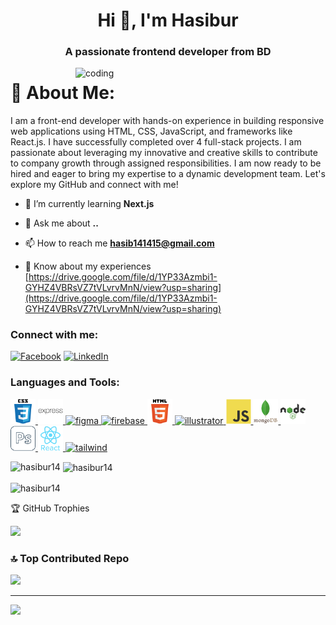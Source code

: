 <h1 align="center">Hi 👋, I'm Hasibur</h1>
<h3 align="center">A passionate frontend developer from BD</h3>
<img align="right" alt="coding" width="400" src="https://user-images.githubusercontent.com/55389276/140866485-8fb1c876-9a8f-4d6a-98dc-08c4981eaf70.gif">

# 💫 About Me:
I am a front-end developer with hands-on experience in building responsive web applications using HTML, CSS, JavaScript, and frameworks like React.js. I have successfully completed over 4 full-stack projects. I am passionate about leveraging my innovative and creative skills to contribute to company growth through assigned responsibilities. I am now ready to be hired and eager to bring my expertise to a dynamic development team. Let's explore my GitHub and connect with me!


- 🌱 I’m currently learning **Next.js**

- 💬 Ask me about **..**

- 📫 How to reach me **hasib141415@gmail.com**

- 📄 Know about my experiences [https://drive.google.com/file/d/1YP33Azmbi1-GYHZ4VBRsVZ7tVLvrvMnN/view?usp=sharing](https://drive.google.com/file/d/1YP33Azmbi1-GYHZ4VBRsVZ7tVLvrvMnN/view?usp=sharing)

<h3 align="left">Connect with me:</h3>
<p align="left">

[![Facebook](https://img.shields.io/badge/Facebook-%231877F2.svg?logo=Facebook&logoColor=white)](https://facebook.com/https://www.facebook.com/hasibur.rahmanhasib.1690) [![LinkedIn](https://img.shields.io/badge/LinkedIn-%230077B5.svg?logo=linkedin&logoColor=white)](https://linkedin.com/in/https://www.linkedin.com/in/hasibur-web) 

<h3 align="left">Languages and Tools:</h3>
<p align="left"> <a href="https://www.w3schools.com/css/" target="_blank" rel="noreferrer"> <img src="https://raw.githubusercontent.com/devicons/devicon/master/icons/css3/css3-original-wordmark.svg" alt="css3" width="40" height="40"/> </a> <a href="https://expressjs.com" target="_blank" rel="noreferrer"> <img src="https://raw.githubusercontent.com/devicons/devicon/master/icons/express/express-original-wordmark.svg" alt="express" width="40" height="40"/> </a> <a href="https://www.figma.com/" target="_blank" rel="noreferrer"> <img src="https://www.vectorlogo.zone/logos/figma/figma-icon.svg" alt="figma" width="40" height="40"/> </a> <a href="https://firebase.google.com/" target="_blank" rel="noreferrer"> <img src="https://www.vectorlogo.zone/logos/firebase/firebase-icon.svg" alt="firebase" width="40" height="40"/> </a> <a href="https://www.w3.org/html/" target="_blank" rel="noreferrer"> <img src="https://raw.githubusercontent.com/devicons/devicon/master/icons/html5/html5-original-wordmark.svg" alt="html5" width="40" height="40"/> </a> <a href="https://www.adobe.com/in/products/illustrator.html" target="_blank" rel="noreferrer"> <img src="https://www.vectorlogo.zone/logos/adobe_illustrator/adobe_illustrator-icon.svg" alt="illustrator" width="40" height="40"/> </a> <a href="https://developer.mozilla.org/en-US/docs/Web/JavaScript" target="_blank" rel="noreferrer"> <img src="https://raw.githubusercontent.com/devicons/devicon/master/icons/javascript/javascript-original.svg" alt="javascript" width="40" height="40"/> </a> <a href="https://www.mongodb.com/" target="_blank" rel="noreferrer"> <img src="https://raw.githubusercontent.com/devicons/devicon/master/icons/mongodb/mongodb-original-wordmark.svg" alt="mongodb" width="40" height="40"/> </a> <a href="https://nodejs.org" target="_blank" rel="noreferrer"> <img src="https://raw.githubusercontent.com/devicons/devicon/master/icons/nodejs/nodejs-original-wordmark.svg" alt="nodejs" width="40" height="40"/> </a> <a href="https://www.photoshop.com/en" target="_blank" rel="noreferrer"> <img src="https://raw.githubusercontent.com/devicons/devicon/master/icons/photoshop/photoshop-line.svg" alt="photoshop" width="40" height="40"/> </a> <a href="https://reactjs.org/" target="_blank" rel="noreferrer"> <img src="https://raw.githubusercontent.com/devicons/devicon/master/icons/react/react-original-wordmark.svg" alt="react" width="40" height="40"/> </a> <a href="https://tailwindcss.com/" target="_blank" rel="noreferrer"> <img src="https://www.vectorlogo.zone/logos/tailwindcss/tailwindcss-icon.svg" alt="tailwind" width="40" height="40"/> </a> </p>

<p><img align="left" src="https://github-readme-stats.vercel.app/api/top-langs?username=hasibur14&show_icons=true&locale=en&layout=compact" alt="hasibur14" /></p>

<p>&nbsp;<img align="center" src="https://github-readme-stats.vercel.app/api?username=hasibur14&show_icons=true&locale=en" alt="hasibur14" /></p>

<p><img align="center" src="https://github-readme-streak-stats.herokuapp.com/?user=hasibur14&" alt="hasibur14" /></p

## 🏆 GitHub Trophies
![](https://github-profile-trophy.vercel.app/?username=Hasibur14&theme=radical&no-frame=false&no-bg=false&margin-w=4)

### 🔝 Top Contributed Repo
![](https://github-contributor-stats.vercel.app/api?username=Hasibur14&limit=5&theme=dark&combine_all_yearly_contributions=true)

---
[![](https://visitcount.itsvg.in/api?id=Hasibur14&icon=0&color=1)](https://visitcount.itsvg.in)

<!-- Proudly created with GPRM ( https://gprm.itsvg.in ) -->
